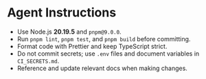 # Agent Instructions

- Use Node.js **20.19.5** and `pnpm@9.0.0`.
- Run `pnpm lint`, `pnpm test`, and `pnpm build` before committing.
- Format code with Prettier and keep TypeScript strict.
- Do not commit secrets; use `.env` files and document variables in `CI_SECRETS.md`.
- Reference and update relevant docs when making changes.
